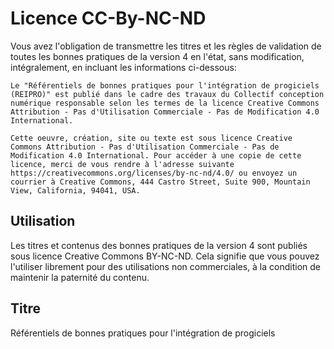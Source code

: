 # Licence CC-By-NC-ND

Vous avez l'obligation de transmettre les titres et les règles de validation de toutes les bonnes pratiques de la version 4 en l'état, sans modification, intégralement, en incluant les informations ci-dessous:

	Le "Référentiels de bonnes pratiques pour l'intégration de progiciels (REIPRO)" est publié dans le cadre des travaux du Collectif conception numérique responsable selon les termes de la licence Creative Commons Attribution - Pas d'Utilisation Commerciale - Pas de Modification 4.0 International.

	Cette oeuvre, création, site ou texte est sous licence Creative Commons Attribution - Pas d'Utilisation Commerciale - Pas de Modification 4.0 International. Pour accéder à une copie de cette licence, merci de vous rendre à l'adresse suivante https://creativecommons.org/licenses/by-nc-nd/4.0/ ou envoyez un courrier à Creative Commons, 444 Castro Street, Suite 900, Mountain View, California, 94041, USA.

## Utilisation

Les titres et contenus des bonnes pratiques de la version 4 sont publiés sous licence Creative Commons BY-NC-ND. Cela 
signifie que vous pouvez l'utiliser librement pour des utilisations non commerciales, à la condition de maintenir la 
paternité du contenu.

## Titre

Référentiels de bonnes pratiques pour l'intégration de progiciels
